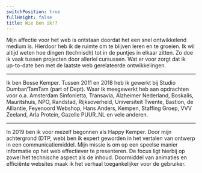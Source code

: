 ```yaml
---
switchPosition: true
fullHeight: false
title: Wie ben ik!?
---
```


Mijn affectie voor het web is ontstaan doordat het een snel ontwikkelend medium is. Hierdoor heb ik de ruimte om te blijven leren en te groeien. Ik wil altijd weten hoe dingen (technisch) tot in de puntjes in elkaar zitten. Zo doe ik vaak tussen projecten door allerlei cursussen. Wat er voor zorgt dat ik up-to-date ben met de laatste web gerelateerde ontwikkelingen. 

---

Ik ben Bosse Kemper. Tussen 2011 en 2018 heb ik gewerkt bij Studio Dumbar/TamTam (part of Dept). Waar ik meegewerkt heb aan opdrachten voor o.a. Amsterdam Sinfonietta, Transavia, Alzheimer Nederland, Boskalis, Mauritshuis, NPO, Randstad, Rijksoverheid, Universiteit Twente, Bastion, de Alliantie, Feyenoord Webshop, Hans Anders, Kempen, Staffing Groep, VVV Zeeland, Arla Protein, Gazelle PUUR_NL en vele anderen.

---

In 2019 ben ik voor mezelf begonnen als Happy Kemper. Door mijn achtergrond (DTP, web) ben ik expert geworden in het vertalen van ontwerp in een communicatiemiddel. Mijn missie is om op een speelse manier informatie op het web effectiever te presenteren. De focus ligt hierbij op zowel het technische aspect als de inhoud. Doormiddel van animaties en efficiënte websites maak ik het verhaal toegankelijker voor de gebruiker.
